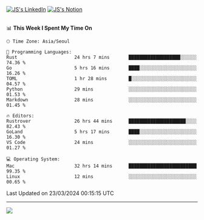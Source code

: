 
[![JS's LinkedIn](https://img.shields.io/badge/LinkedIn-blue?style=for-the-badge&logo=linkedin)](https://www.linkedin.com/in/jaeseung-lee-5a2a32139/) 
[![JS's Notion](https://img.shields.io/badge/Notion-black?style=for-the-badge&logo=notion)](https://bit.ly/ljswiki1) <br><br>
<!-- ![JS's GitHub stats](https://github-readme-stats-lemon-five.vercel.app/api?username=tkxkd0159&hide=contribs,prs,stars,issues&show_icons=true&theme=react&include_all_commits=true)   -->
<!-- ![Top Langs](https://github-readme-stats-lemon-five.vercel.app/api/top-langs/?username=tkxkd0159&layout=compact&hide=jupyter%20notebook,scss,html,css&langs_count=10)  -->


<!--START_SECTION:waka-->
📊 **This Week I Spent My Time On** 

```text
🕑︎ Time Zone: Asia/Seoul

💬 Programming Languages: 
Rust                     24 hrs 7 mins       ███████████████████░░░░░░   74.36 % 
Go                       5 hrs 16 mins       ████░░░░░░░░░░░░░░░░░░░░░   16.26 % 
TOML                     1 hr 28 mins        █░░░░░░░░░░░░░░░░░░░░░░░░   04.57 % 
Python                   29 mins             ░░░░░░░░░░░░░░░░░░░░░░░░░   01.53 % 
Markdown                 28 mins             ░░░░░░░░░░░░░░░░░░░░░░░░░   01.45 % 

🔥 Editors: 
Rustrover                26 hrs 44 mins      █████████████████████░░░░   82.43 % 
GoLand                   5 hrs 17 mins       ████░░░░░░░░░░░░░░░░░░░░░   16.30 % 
VS Code                  24 mins             ░░░░░░░░░░░░░░░░░░░░░░░░░   01.27 % 

💻 Operating System: 
Mac                      32 hrs 14 mins      █████████████████████████   99.35 % 
Linux                    12 mins             ░░░░░░░░░░░░░░░░░░░░░░░░░   00.65 % 
```


 Last Updated on 23/03/2024 00:15:15 UTC
<!--END_SECTION:waka-->

---
<a href="https://github.com/tkxkd0159/books">
  <img align="center" src="https://github-readme-stats-lemon-five.vercel.app/api/pin/?username=tkxkd0159&repo=books&theme=react" />
</a>

<!---
- 🔭 I’m currently working on ...
- 🌱 I’m currently learning blockchain and distributed network
- 👯 I’m looking to collaborate on ...
- 🤔 I’m looking for help with ...
- 💬 Ask me about ...
- 📫 How to reach me: ...
- 😄 Pronouns: ...
- ⚡ Fun fact: ...
-->
